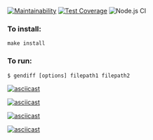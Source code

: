 [![Maintainability](https://api.codeclimate.com/v1/badges/ec2d362cf68403623883/maintainability)](https://codeclimate.com/github/akulahere/frontend-project-lvl2/maintainability)
[![Test Coverage](https://api.codeclimate.com/v1/badges/ec2d362cf68403623883/test_coverage)](https://codeclimate.com/github/akulahere/frontend-project-lvl2/test_coverage)
![Node.js CI](https://github.com/akulahere/frontend-project-lvl2/workflows/Node.js%20CI/badge.svg)  
### To install:  
```
make install  
```  
### To run:  
```
$ gendiff [options] filepath1 filepath2
```  
[![asciicast](https://asciinema.org/a/fE0tejdiXa2htQodBWpP7DYtd.svg)](https://asciinema.org/a/fE0tejdiXa2htQodBWpP7DYtd)

[![asciicast](https://asciinema.org/a/VCGfMstw97qk18V3hUr9Mq0Ob.svg)](https://asciinema.org/a/VCGfMstw97qk18V3hUr9Mq0Ob)

[![asciicast](https://asciinema.org/a/n9xMuZCS9YdmPj9oYXh0wfSXG.svg)](https://asciinema.org/a/n9xMuZCS9YdmPj9oYXh0wfSXG)

[![asciicast](https://asciinema.org/a/mER9x6tyS1WRdxfFTAXD03ldX.svg)](https://asciinema.org/a/mER9x6tyS1WRdxfFTAXD03ldX)
